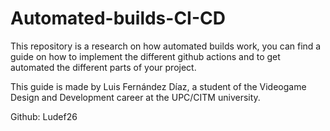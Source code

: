 # Automated-builds-CI-CD


This repository is a research on how automated builds work, you can find a guide on how to implement the different github actions and to get automated the different parts of your project.

This guide is made by Luis Fernández Díaz, a student of the Videogame Design and Development career at the UPC/CITM university.

Github: Ludef26
